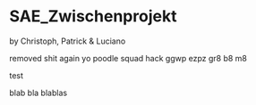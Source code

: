 # SAE_Zwischenprojekt
by Christoph, Patrick & Luciano

removed shit again yo
poodle squad hack ggwp ezpz gr8 b8 m8

test

blab bla blablas
